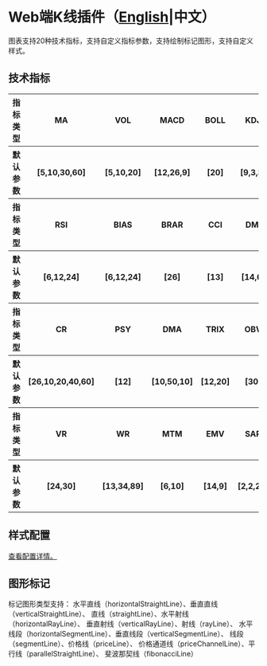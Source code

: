 # Web端K线插件（[English](../README.md)|中文）
图表支持20种技术指标，支持自定义指标参数，支持绘制标记图形，支持自定义样式。

## 技术指标
<table>
    <tbody>
        <tr>
            <th>指标类型</th>
            <th>MA</th>
            <th>VOL</th>
            <th>MACD</th>
            <th>BOLL</th>
            <th>KDJ</th>
        </tr>
        <tr>
            <th>默认参数</th>
            <th>[5,10,30,60]</th>
            <th>[5,10,20]</th>
            <th>[12,26,9]</th>
            <th>[20]</th>
            <th>[9,3,3]</th>
        </tr>
        <tr>
           <th>指标类型</th>
           <th>RSI</th>
           <th>BIAS</th>
           <th>BRAR</th>
           <th>CCI</th>
           <th>DMI</th>
        </tr>
        <tr>
            <th>默认参数</th>
            <th>[6,12,24]</th>
            <th>[6,12,24]</th>
            <th>[26]</th>
            <th>[13]</th>
            <th>[14,6]</th>
        </tr>
        <tr>
            <th>指标类型</th>
            <th>CR</th>
            <th>PSY</th>
            <th>DMA</th>
            <th>TRIX</th>
            <th>OBV</th>
        </tr>
        <tr>
            <th>默认参数</th>
            <th>[26,10,20,40,60]</th>
            <th>[12]</th>
            <th>[10,50,10]</th>
            <th>[12,20]</th>
            <th>[30]</th>
        </tr>
        <tr>
            <th>指标类型</th>
            <th>VR</th>
            <th>WR</th>
            <th>MTM</th>
            <th>EMV</th>
            <th>SAR</th>
        </tr>
        <tr>
            <th>默认参数</th>
            <th>[24,30]</th>
            <th>[13,34,89]</th>
            <th>[6,10]</th>
            <th>[14,9]</th>
            <th>[2,2,20]</th>
        </tr>
    </tbody>
</table>

## 样式配置
[查看配置详情。](../STYLE-CONFIG-DETAIL.md)

## 图形标记
标记图形类型支持：
水平直线（horizontalStraightLine）、垂直直线（verticalStraightLine）、
直线（straightLine）、水平射线（horizontalRayLine）、
垂直射线（verticalRayLine）、射线（rayLine）、
水平线段（horizontalSegmentLine）、垂直线段（verticalSegmentLine）、
线段（segmentLine）、价格线（priceLine）、
价格通道线（priceChannelLine）、平行线（parallelStraightLine）、
斐波那契线（fibonacciLine）
